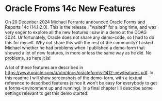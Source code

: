 # Oracle Froms 14c New Features
 
On 20 Decenber 2024 Michael Ferrante announced Oracle Forms and Reports 14c (14.1.2.0). This is the release I "waited" for a long time, and was very eager to explore all the new features I saw in a demo at the DOAG 2024. Unfortunately, Oracle does not share any demo-code, so I had to do this for myself.
Why not share this with the rest of the community? I asked Michael whether he had problems when I published a demo-form that showed a lot of new features, in more or less the same way as he did. No problems, so here it is!

A lot of these features are described in https://www.oracle.com/a/otn/docs/oracleforms-1412-newfeatures.pdf. In this readme I will show screenshots of the demo-form, with a textual reference to described features (since it won't be easy for everybody to get a forms-environment up and running).
In a final chapter I'll describe some settings relevant to get this demo started.

